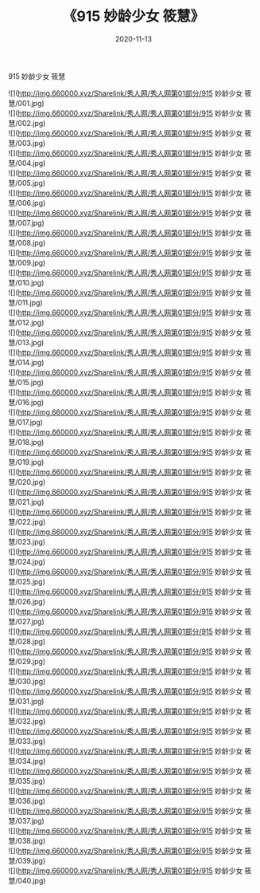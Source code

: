 ﻿---
layout: post
title:  《915 妙龄少女 筱慧》
date:   2020-11-13
img: http://img.660000.xyz/Sharelink/秀人网/秀人网第01部分/915 妙龄少女 筱慧/000.jpg
categories: [美女, 清纯, 唯美]
---

915 妙龄少女 筱慧

  ![](http://img.660000.xyz/Sharelink/秀人网/秀人网第01部分/915 妙龄少女 筱慧/001.jpg) <br> ![](http://img.660000.xyz/Sharelink/秀人网/秀人网第01部分/915 妙龄少女 筱慧/002.jpg) <br> ![](http://img.660000.xyz/Sharelink/秀人网/秀人网第01部分/915 妙龄少女 筱慧/003.jpg) <br> ![](http://img.660000.xyz/Sharelink/秀人网/秀人网第01部分/915 妙龄少女 筱慧/004.jpg) <br> ![](http://img.660000.xyz/Sharelink/秀人网/秀人网第01部分/915 妙龄少女 筱慧/005.jpg) <br> ![](http://img.660000.xyz/Sharelink/秀人网/秀人网第01部分/915 妙龄少女 筱慧/006.jpg) <br> ![](http://img.660000.xyz/Sharelink/秀人网/秀人网第01部分/915 妙龄少女 筱慧/007.jpg) <br> ![](http://img.660000.xyz/Sharelink/秀人网/秀人网第01部分/915 妙龄少女 筱慧/008.jpg) <br> ![](http://img.660000.xyz/Sharelink/秀人网/秀人网第01部分/915 妙龄少女 筱慧/009.jpg) <br> ![](http://img.660000.xyz/Sharelink/秀人网/秀人网第01部分/915 妙龄少女 筱慧/010.jpg) <br> ![](http://img.660000.xyz/Sharelink/秀人网/秀人网第01部分/915 妙龄少女 筱慧/011.jpg) <br> ![](http://img.660000.xyz/Sharelink/秀人网/秀人网第01部分/915 妙龄少女 筱慧/012.jpg) <br> ![](http://img.660000.xyz/Sharelink/秀人网/秀人网第01部分/915 妙龄少女 筱慧/013.jpg) <br> ![](http://img.660000.xyz/Sharelink/秀人网/秀人网第01部分/915 妙龄少女 筱慧/014.jpg) <br> ![](http://img.660000.xyz/Sharelink/秀人网/秀人网第01部分/915 妙龄少女 筱慧/015.jpg) <br> ![](http://img.660000.xyz/Sharelink/秀人网/秀人网第01部分/915 妙龄少女 筱慧/016.jpg) <br> ![](http://img.660000.xyz/Sharelink/秀人网/秀人网第01部分/915 妙龄少女 筱慧/017.jpg) <br> ![](http://img.660000.xyz/Sharelink/秀人网/秀人网第01部分/915 妙龄少女 筱慧/018.jpg) <br> ![](http://img.660000.xyz/Sharelink/秀人网/秀人网第01部分/915 妙龄少女 筱慧/019.jpg) <br> ![](http://img.660000.xyz/Sharelink/秀人网/秀人网第01部分/915 妙龄少女 筱慧/020.jpg) <br> ![](http://img.660000.xyz/Sharelink/秀人网/秀人网第01部分/915 妙龄少女 筱慧/021.jpg) <br> ![](http://img.660000.xyz/Sharelink/秀人网/秀人网第01部分/915 妙龄少女 筱慧/022.jpg) <br> ![](http://img.660000.xyz/Sharelink/秀人网/秀人网第01部分/915 妙龄少女 筱慧/023.jpg) <br> ![](http://img.660000.xyz/Sharelink/秀人网/秀人网第01部分/915 妙龄少女 筱慧/024.jpg) <br> ![](http://img.660000.xyz/Sharelink/秀人网/秀人网第01部分/915 妙龄少女 筱慧/025.jpg) <br> ![](http://img.660000.xyz/Sharelink/秀人网/秀人网第01部分/915 妙龄少女 筱慧/026.jpg) <br> ![](http://img.660000.xyz/Sharelink/秀人网/秀人网第01部分/915 妙龄少女 筱慧/027.jpg) <br> ![](http://img.660000.xyz/Sharelink/秀人网/秀人网第01部分/915 妙龄少女 筱慧/028.jpg) <br> ![](http://img.660000.xyz/Sharelink/秀人网/秀人网第01部分/915 妙龄少女 筱慧/029.jpg) <br> ![](http://img.660000.xyz/Sharelink/秀人网/秀人网第01部分/915 妙龄少女 筱慧/030.jpg) <br> ![](http://img.660000.xyz/Sharelink/秀人网/秀人网第01部分/915 妙龄少女 筱慧/031.jpg) <br> ![](http://img.660000.xyz/Sharelink/秀人网/秀人网第01部分/915 妙龄少女 筱慧/032.jpg) <br> ![](http://img.660000.xyz/Sharelink/秀人网/秀人网第01部分/915 妙龄少女 筱慧/033.jpg) <br> ![](http://img.660000.xyz/Sharelink/秀人网/秀人网第01部分/915 妙龄少女 筱慧/034.jpg) <br> ![](http://img.660000.xyz/Sharelink/秀人网/秀人网第01部分/915 妙龄少女 筱慧/035.jpg) <br> ![](http://img.660000.xyz/Sharelink/秀人网/秀人网第01部分/915 妙龄少女 筱慧/036.jpg) <br> ![](http://img.660000.xyz/Sharelink/秀人网/秀人网第01部分/915 妙龄少女 筱慧/037.jpg) <br> ![](http://img.660000.xyz/Sharelink/秀人网/秀人网第01部分/915 妙龄少女 筱慧/038.jpg) <br> ![](http://img.660000.xyz/Sharelink/秀人网/秀人网第01部分/915 妙龄少女 筱慧/039.jpg) <br> ![](http://img.660000.xyz/Sharelink/秀人网/秀人网第01部分/915 妙龄少女 筱慧/040.jpg) <br>
